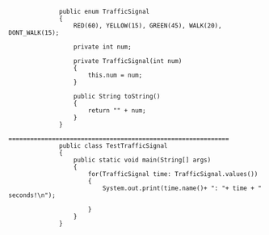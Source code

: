                   public enum TrafficSignal 
                  {
                      RED(60), YELLOW(15), GREEN(45), WALK(20), DONT_WALK(15);

                      private int num;

                      private TrafficSignal(int num)
                      {
                          this.num = num;
                      }

                      public String toString()
                      {
                          return "" + num;
                      }
                  }
                  =============================================================
                  public class TestTrafficSignal 
                  {
                      public static void main(String[] args)
                      {
                          for(TrafficSignal time: TrafficSignal.values())
                          {
                              System.out.print(time.name()+ ": "+ time + " seconds!\n");

                          }
                      }
                  }
